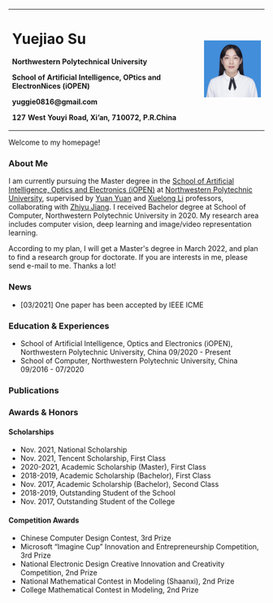 <table border="0">
  <tr>
    <td width="75%">
      <h1>Yuejiao Su</h1>
      <p><b>Northwestern Polytechnical University</b></p>
     <p><b>School of Artificial Intelligence, OPtics and ElectronNices (iOPEN)</b></p>
      <p><b>yuggie0816@gmail.com</b></p>
      <p><b>127 West Youyi Road, Xi’an, 710072, P.R.China</b></p>
    </td>
    <td width="25%">
      <img src="/syj.jpg" width="100%">     
    </td>
  </tr>
</table>

Welcome to my homepage! 

### About Me

I am currently pursuing the Master degree in the [School of Artificial Intelligence, Optics and Electronics (iOPEN)](https://iopen.nwpu.edu.cn/) at [Northwestern Polytechnic University](https://www.nwpu.edu.cn/), supervised by [Yuan Yuan](http://iopen.nwpu.edu.cn/info/1015/1389.htm) and [Xuelong Li](https://scholar.google.com/citations?user=ahUibskAAAAJ) professors, collaborating with [Zhiyu Jiang](http://iopen.nwpu.edu.cn/info/1251/1077.htm). I received Bachelor degree at School of Computer, Northwestern Polytechnic University in 2020. My research area includes computer vision, deep learning and image/video representation learning.

According to my plan, I will get a Master's degree in March 2022, and plan to find a research group for doctorate. If you are interests in me, please send e-mail to me. Thanks a lot!

### News

 - [03/2021] One paper has been accepted by IEEE ICME

### Education & Experiences

- School of Artificial Intelligence, Optics and Electronics (iOPEN), Northwestern Polytechnic University, China 
09/2020 - Present
- School of Computer, Northwestern Polytechnic University, China
09/2016 - 07/2020

### Publications

### Awards & Honors

#### Scholarships
- Nov. 2021, National Scholarship
- Nov. 2021, Tencent Scholarship, First Class
- 2020-2021, Academic Scholarship (Master), First Class
- 2018-2019, Academic Scholarship (Bachelor), First Class
- Nov. 2017, Academic Scholarship (Bachelor), Second Class
- 2018-2019, Outstanding Student of the School
- Nov. 2017, Outstanding Student of the College
#### Competition Awards
- Chinese Computer Design Contest, 3rd Prize
- Microsoft “Imagine Cup” Innovation and Entrepreneurship Competition, 3rd Prize
- National Electronic Design Creative Innovation and Creativity Competition, 2nd Prize
- National Mathematical Contest in Modeling (Shaanxi), 2nd Prize
- College Mathematical Contest in Modeling, 2nd Prize
